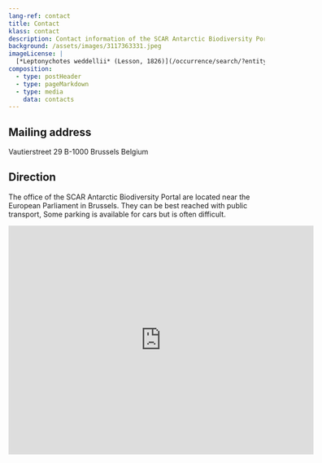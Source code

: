 ```yaml
---
lang-ref: contact
title: Contact
klass: contact
description: Contact information of the SCAR Antarctic Biodiversity Portal
background: /assets/images/3117363331.jpeg
imageLicense: |
  [*Leptonychotes weddellii* (Lesson, 1826)](/occurrence/search/?entity=3117363331)
composition:
  - type: postHeader
  - type: pageMarkdown
  - type: media
    data: contacts
---
```


## Mailing address

Vautierstreet 29
B-1000 Brussels
Belgium

## Direction

The office of the SCAR Antarctic Biodiversity Portal are located near the European Parliament in Brussels. They can be best reached with public transport, Some parking is available for cars but is often difficult.

<iframe src="https://www.google.com/maps/embed?pb=!1m18!1m12!1m3!1d2519.70329648538!2d4.374443315795258!3d50.83665947953059!2m3!1f0!2f0!3f0!3m2!1i1024!2i768!4f13.1!3m3!1m2!1s0x47c3c499ddc0b333%3A0xe654868c0fc7ac40!2sRue%20Vautier%2029%2C%201000%20Bruxelles!5e0!3m2!1sen!2sbe!4v1659100168520!5m2!1sen!2sbe" width="600" height="450" style="border:0;" allowfullscreen="" loading="lazy" referrerpolicy="no-referrer-when-downgrade"></iframe>
